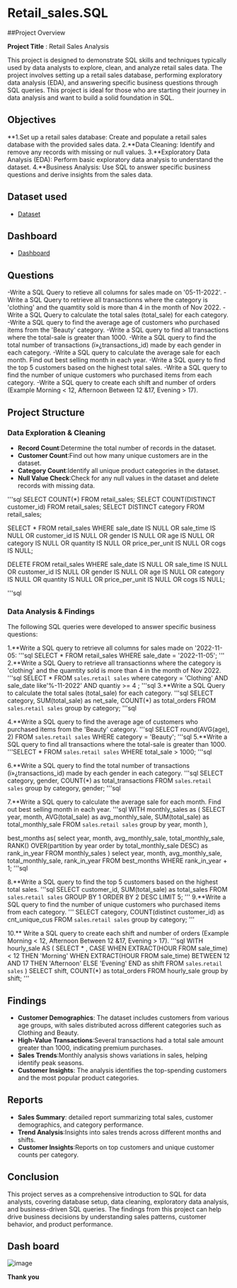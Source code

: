 # Retail_sales.SQL
##Project Overview

**Project Title** : Retail Sales Analysis

This project is designed to demonstrate SQL skills and techniques typically used by data analysts to explore, clean, and analyze retail sales data. The project involves setting up a retail sales database, performing exploratory data analysis (EDA), and answering specific business questions through SQL queries. This project is ideal for those who are starting their journey in data analysis and want to build a solid foundation in SQL.

## Objectives
**1.Set up a retail sales database: Create and populate a retail sales database with the provided sales data.
2.**Data Cleaning: Identify and remove any records with missing or null values.
3.**Exploratory Data Analysis (EDA): Perform basic exploratory data analysis to understand the dataset.
4.**Business Analysis: Use SQL to answer specific business questions and derive insights from the sales data.

## Dataset used
- <a href="https://github.com/Pooja012/Retail_sales.SQL/blob/main/SQL%20-%20Retail%20Sales%20Analysis_utf%20%20(1).csv">Dataset</a>
## Dashboard
- <a href="https://github.com/Pooja012/Retail_sales.SQL/blob/main/DashBoard-RetailSalesAnalysis.s.xlsx">Dashboard</a>
## Questions
-Write a SQL Query to retieve all columns for sales made on '05-11-2022'.
-Write a SQL Query to retrieve all transactionns where the category is 'clothing' and the quamtity sold is more than 4 in the month of Nov 2022.
-Write a SQL Query to calculate the total sales (total_sale) for each category.
-Write a SQL query to find the average age of customers who purchased items from the 'Beauty' category.
-Write a SQL query to find all transactions where the total-sale is greater than 1000.
-Write a SQL query to find the total number of transactions (ï»¿transactions_id) made by each gender in each category.
-Write a SQL query to calculate the average sale for each month. Find out best selling month in each year.
-Write a SQL query to find the top 5 customers based on the highest total sales.
-Write a SQL query to find the number of unique customers who purchased items from each category.
-Write a SQL query to create each shift and number of orders (Example Morning < 12, Afternoon Between 12 &17, Evening > 17).

## Project Structure

### Data Exploration & Cleaning
- **Record Count**:Determine the total number of records in the dataset.
- **Customer Count**:Find out how many unique customers are in the dataset.
- **Category Count**:Identify all unique product categories in the dataset.
- **Null Value Check**:Check for any null values in the dataset and delete records with missing data.

'''sql
SELECT COUNT(*) FROM retail_sales;
SELECT COUNT(DISTINCT customer_id) FROM retail_sales;
SELECT DISTINCT category FROM retail_sales;

SELECT * FROM retail_sales
WHERE 
    sale_date IS NULL OR sale_time IS NULL OR customer_id IS NULL OR 
    gender IS NULL OR age IS NULL OR category IS NULL OR 
    quantity IS NULL OR price_per_unit IS NULL OR cogs IS NULL;

DELETE FROM retail_sales
WHERE 
    sale_date IS NULL OR sale_time IS NULL OR customer_id IS NULL OR 
    gender IS NULL OR age IS NULL OR category IS NULL OR 
    quantity IS NULL OR price_per_unit IS NULL OR cogs IS NULL;

'''sql

### Data Analysis & Findings

The following SQL queries were developed to answer specific business questions:

1.**Write a SQL query to retrieve all columns for sales made on '2022-11-05:
'''sql
SELECT *
FROM retail_sales
WHERE sale_date = '2022-11-05';
'''
2.**Write a SQL Query to retrieve all transactionns where the category is 'clothing' and the quamtity sold is more than 4 in the month of Nov 2022.
'''sql
SELECT *
FROM `sales`.`retail sales`
where category = 'Clothing'
AND 
sale_date like'%-11-2022'
AND quantiy >= 4
;
'''sql
3.**Write a SQL Query to calculate the total sales (total_sale) for each category.
'''sql
SELECT 
category,
SUM(total_sale) as net_sale,
COUNT(*) as total_orders
FROM `sales`.`retail sales`
group by category;
'''sql

4.**Write a SQL query to find the average age of customers who purchased items from the 'Beauty' category.
'''sql
SELECT 
round(AVG(age), 2)
FROM `sales`.`retail sales`
WHERE category = 'Beauty';
'''sql
5.**Write a SQL query to find all transactions where the total-sale is greater than 1000.
'''SELECT * FROM `sales`.`retail sales`
WHERE total_sale > 1000;
'''sql

6.**Write a SQL query to find the total number of transactions (ï»¿transactions_id) made by each gender in each category.
'''sql
SELECT category, gender,
COUNT(*) as total_transactions
FROM `sales`.`retail sales`
group by category, gender;
'''sql

7.**Write a SQL query to calculate the average sale for each month. Find out best selling month in each year.
'''sql
WITH monthly_sales as (
SELECT year, 
month, 
AVG(total_sale) as avg_monthly_sale,
SUM(total_sale) as total_monthly_sale
FROM `sales`.`retail sales`
group by year, month
),

best_months as(
select year,
month,
avg_monthly_sale,
total_monthly_sale,
RANK() OVER(partition by year order by total_monthly_sale DESC) as rank_in_year
FROM monthly_sales
)
select year,
month,
avg_monthly_sale,
total_monthly_sale,
rank_in_year
FROM best_months
WHERE rank_in_year + 1;
'''sql

8.**Write a SQL query to find the top 5 customers based on the highest total sales.
'''sql
SELECT 
customer_id,
SUM(total_sale) as total_sales
FROM `sales`.`retail sales`
GROUP BY 1
ORDER BY 2 DESC
LIMIT 5;
'''
9.**Write a SQL query to find the number of unique customers who purchased items from each category.
'''
SELECT 
category,
COUNT(distinct customer_id) as cnt_unique_cus
FROM `sales`.`retail sales`
group by category;
'''

10.** Write a SQL query to create each shift and number of orders (Example Morning < 12, Afternoon Between 12 &17, Evening > 17).
'''sql
WITH hourly_sale
AS
(
SELECT * ,
CASE
WHEN EXTRACT(HOUR FROM sale_time) < 12 THEN 'Morning'
WHEN EXTRACT(HOUR FROM sale_time) BETWEEN 12 AND 17 THEN 'Afternoon'
ELSE 'Evening'
END as shift
FROM `sales`.`retail sales`
)
SELECT 
shift,
COUNT(*) as total_orders
FROM hourly_sale
group by shift;
'''
## Findings
- **Customer Demographics**: The dataset includes customers from various age groups, with sales distributed across different categories such as Clothing and Beauty.
- **High-Value Transactions**:Several transactions had a total sale amount greater than 1000, indicating premium purchases.
- **Sales Trends**:Monthly analysis shows variations in sales, helping identify peak seasons.
- **Customer Insights**: The analysis identifies the top-spending customers and the most popular product categories.

## Reports
- **Sales Summary**: detailed report summarizing total sales, customer demographics, and category performance.
- **Trend Analysis**:Insights into sales trends across different months and shifts.
- **Customer Insights**:Reports on top customers and unique customer counts per category.

## Conclusion
This project serves as a comprehensive introduction to SQL for data analysts, covering database setup, data cleaning, exploratory data analysis, and business-driven SQL queries. The findings from this project can help drive business decisions by understanding sales patterns, customer behavior, and product performance.

## Dash board
![image](https://github.com/user-attachments/assets/5613a320-b5ba-4a0d-a691-427acc7549de)

**Thank you**

